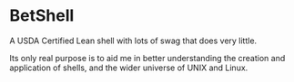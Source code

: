 # BetShell
A USDA Certified Lean shell with lots of swag that does very little.

Its only real purpose is to aid me in better understanding the creation and application of shells, and the wider universe of UNIX and Linux.
